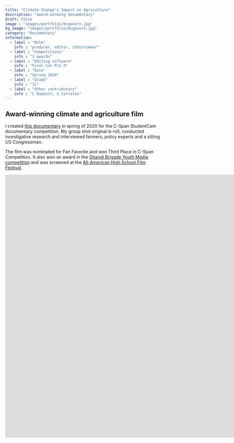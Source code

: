 ```yaml
---
title: "Climate Change's Impact on Agriculture"
description: "award-winning documentary"
draft: false
image : "images/portfolio/mcgovern.jpg"
bg_image: "images/portfolio/mcgovern.jpg"
category: "Documentary"
information:
  - label : "Role"
    info : "producer, editor, interviewer"
  - label : "Competitions"
    info : "3 awards"
  - label : "Editing software"
    info : "Final Cut Pro X"
  - label : "Date"
    info : "Spring 2020"
  - label : "Grade"
    info : "11"
  - label : "Other contributors"
    info : "C Rayburn, S Corrales"
---
```


## Award-winning climate and agriculture film

I created [this documentary](http://studentcam.org/ThirdPrize-0422MontgomeryBlair.htm) in spring of 2020 for the C-Span StudentCam documentary competition. My group shot original b-roll, conducted investigative research and interviewed farmers, policy experts and a sitting US Congressman. 

The film was nominated for Fan Favorite and won Third Place in C-Span Competition. It also won an award in the [Ghandi Brigade Youth Media competition](https://www.youthmediamd.org/media-festival-competition) and was screened at the [All-American High School Film Festival](https://www.hsfilmfest.com/2020-official-selections).

<iframe width="1792" height="840" src="https://www.youtube.com/embed/UuOJ411YnsY" frameborder="0" allow="accelerometer; autoplay; clipboard-write; encrypted-media; gyroscope; picture-in-picture" allowfullscreen></iframe>